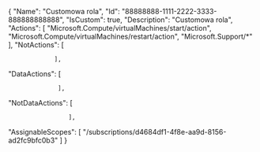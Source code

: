 {
  "Name":  "Customowa rola",
  "Id":  "88888888-1111-2222-3333-888888888888",
  "IsCustom":  true,
  "Description":  "Customowa rola",
  "Actions":  [
                  "Microsoft.Compute/virtualMachines/start/action",
                  "Microsoft.Compute/virtualMachines/restart/action",
                  "Microsoft.Support/*"
  ],
  "NotActions":  [

                 ],
  "DataActions":  [

                  ],
  "NotDataActions":  [

                     ],
  "AssignableScopes":  [
                           "/subscriptions/d4684df1-4f8e-aa9d-8156-ad2fc9bfc0b3"
                       ]
}
